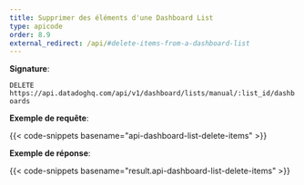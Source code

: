 ```yaml
---
title: Supprimer des éléments d'une Dashboard List
type: apicode
order: 8.9
external_redirect: /api/#delete-items-from-a-dashboard-list
---
```


**Signature**:

`DELETE https://api.datadoghq.com/api/v1/dashboard/lists/manual/:list_id/dashboards`

**Exemple de requête**:

{{< code-snippets basename="api-dashboard-list-delete-items" >}}

**Exemple de réponse**:

{{< code-snippets basename="result.api-dashboard-list-delete-items" >}}
